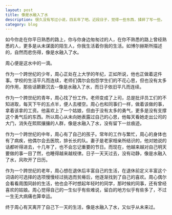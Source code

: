 ```yaml
---
layout: post
title: 像是水融入了水
description: 很久没有写过小说，四五年了吧。近段日子，觉得一些东西，揉碎了写一些。
category: blog
---
```


如今你走在你平日熟悉的路上，你与你身边匆匆过的人，在你不熟悉的路上曾经熟悉的人，更多是从未谋面的陌生人，你我生活着你我的生活。如博尔赫斯所描述的，自然而悲伤得，像是水融入了水。

周心便是这水中的一滴。

作为一个跨世纪的少年，周心正处在上大学的年纪，正如所说，他也正做着这件事。学校的生活平凡而连续，老师们偶尔会抱怨学生们的不花心思，但也没有太多的作用，那些话簌簌沉去--像是水融入了水，而日子依旧平凡而连续。

作为一个跨世纪的青年，周心找了份工作。老师变成了上司，总是批评员工们的不知进取，每天下午的五点半，便人去楼空。周心也和同事们一样，做着该做的事，拿着该拿的工资。他喜欢上了一个姑娘，但由于没有太多的勇气，更多是没有支撑这个勇气后的东西。所以周心从未向她表露过自己的心思，他每天看她走出公司的大门，消失在熙熙攘攘的人群，像是水融入了水，没有留下一丝痕迹。

作为一个跨世纪的中年，周心有了自己的孩子。常年的工作与繁忙，周心的身体也有了病疾，他偶尔会去医院，排长长的队。妻子是老家相亲所结识的，他对她说的话都听得进去，十几年了，也不会忘记重要的节日。而现在，他越来越对自己明天要做的事一目了然，也睡得越来越规律。日子一天天过去，没有动静，像是水融入了水，风吹开了日历。

作为一个跨世纪的老年，周心想在退休后丰富自己的生活，在退休前定义丰富这个词语的可选择的选项慢慢经过挑选而贫瘠后，他逐渐找到了自己的喜欢。周心偶尔会看看周围同龄的生活，他也会不时想起年轻时的同学，那时候的同事，还有曾经喜欢的姑娘。周心觉得自己的一生似乎有些难说，留白的地方似乎有些多了，不过一生无大病痛也算幸运。

终于周心有天离开了自己下一天的生活，像是水融入了水，又似乎从未来过。
